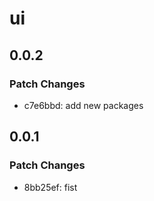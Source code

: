 # ui

## 0.0.2

### Patch Changes

- c7e6bbd: add new packages

## 0.0.1

### Patch Changes

- 8bb25ef: fist
